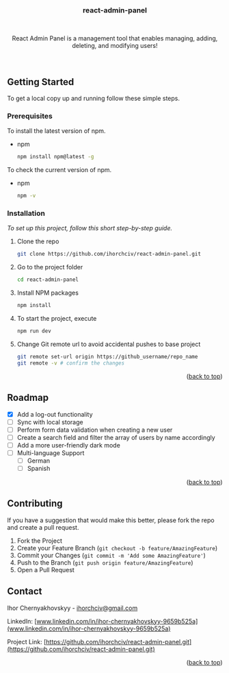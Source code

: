 <a id="readme-top"></a>

<!-- PROJECT NAME -->

  <h3 align="center">react-admin-panel</h3>
<br />

  <p align="center">
    React Admin Panel is a management tool that enables managing, adding, deleting, and modifying users!
    <br />
    <br />
    <br />

<!-- GETTING STARTED -->

## Getting Started

To get a local copy up and running follow these simple steps.

### Prerequisites

To install the latest version of npm.

- npm
  ```sh
  npm install npm@latest -g
  ```

To check the current version of npm.

- npm
  ```sh
  npm -v
  ```

### Installation

_To set up this project, follow this short step-by-step guide._

1. Clone the repo
   ```sh
   git clone https://github.com/ihorchciv/react-admin-panel.git
   ```
2. Go to the project folder
   ```sh
   cd react-admin-panel
   ```
3. Install NPM packages
   ```sh
   npm install
   ```
4. To start the project, execute
   ```sh
   npm run dev
   ```
5. Change Git remote url to avoid accidental pushes to base project
   ```sh
   git remote set-url origin https://github_username/repo_name
   git remote -v # confirm the changes
   ```

<p align="right">(<a href="#readme-top">back to top</a>)</p>

<!-- ROADMAP -->

## Roadmap

- [x] Add a log-out functionality
- [ ] Sync with local storage
- [ ] Perform form data validation when creating a new user
- [ ] Create a search field and filter the array of users by name accordingly
- [ ] Add a more user-friendly dark mode
- [ ] Multi-language Support
  - [ ] German
  - [ ] Spanish

<p align="right">(<a href="#readme-top">back to top</a>)</p>

<!-- CONTRIBUTING -->

## Contributing

If you have a suggestion that would make this better, please fork the repo and create a pull request.

1. Fork the Project
2. Create your Feature Branch (`git checkout -b feature/AmazingFeature`)
3. Commit your Changes (`git commit -m 'Add some AmazingFeature'`)
4. Push to the Branch (`git push origin feature/AmazingFeature`)
5. Open a Pull Request

<!-- CONTACT -->

## Contact

Ihor Chernyakhovskyy - ihorchciv@gmail.com

LinkedIn: [www.linkedin.com/in/ihor-chernyakhovskyy-9659b525a](www.linkedin.com/in/ihor-chernyakhovskyy-9659b525a)

Project Link: [https://github.com/ihorchciv/react-admin-panel.git](https://github.com/ihorchciv/react-admin-panel.git)

<p align="right">(<a href="#readme-top">back to top</a>)</p>
